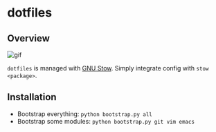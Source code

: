 # dotfiles

## Overview

![gif](https://thumbs.gfycat.com/AlarmingCoordinatedEarwig-max-1mb.gif)

`dotfiles` is managed with [GNU Stow](https://www.gnu.org/software/stow/manual/stow.html).
Simply integrate config with `stow <package>`.


## Installation

+ Bootstrap everything: `python bootstrap.py all`
+ Bootstrap some modules: `python bootstrap.py git vim emacs`